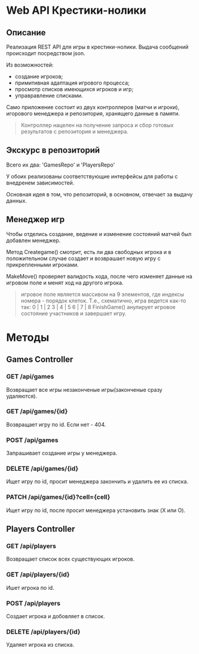 # Web API Крестики-нолики

## Описание
Реализация REST API для игры в крестики-нолики. Выдача сообщений происходит посредством json.

Из возможностей:
  - создание игроков;
  - примитивная адаптация игрового процесса;
  - просмотр списков имеющихся игроков и игр;
  - управравление списками.

Само приложение состоит из двух контроллеров (матчи и игроки), игорового менеджера и репозитория, хранящего данные в памяти.

> Контроллер нацелен на получение запроса и сбор готовых результатов с репозитория и менеджера.

## Экскурс в репозиторий
Всего их два: 'GamesRepo' и 'PlayersRepo'

У обоих реализованы соответствующие интерфейсы для работы с внедренем зависимостей.

Основная идея в том, что репозиторий, в основном, отвечает за выдачу данных.

## Менеджер игр
Чтобы отделись создание, ведение и изменение состояний матчей был добавлен менеджер.

Метод Creategame() смотрит, есть ли два свободных игрока и в положительном случае создает и возврашает новую игру с прикрепленными игроками.

MakeMove() проверяет валидость хода, после чего изменяет данные на игровом поле и менят ход на другого игрока.
> игровое поле является массивом на 9 элементов, где индексы номера - порядок клеток. Т.е., схематично, игра ведется как-то так:
                                                               0 | 1 | 2
                                                               3 | 4 | 5
                                                               6 | 7 | 8
FinishGame() анулирует игровое состояние участников и завершает игру.

# Методы
## Games Controller
### GET /api/games
Возвращает все игры незаконченые игры(законченые сразу удаляются).

### GET /api/games/{id}
Возвращает игру по id. Если нет - 404.

### POST /api/games
Запрашивает создание игры у менеджера.

### DELETE /api/games/{id}
Ищет игру по id, просит менеджера закончить и удалить ее из списка.

### PATCH /api/games/{id}?cell={cell}
Ищет игру по id, после просит менеджера установить знак (X или O).

## Players Controller
### GET /api/players
Возвращает список всех существующих игроков. 

### GET /api/players/{id}
Ишет игрока по id.

### POST /api/players
Создает игрока и добовляет в список.

### DELETE /api/players/{id}
Удаляет игрока из списка.
